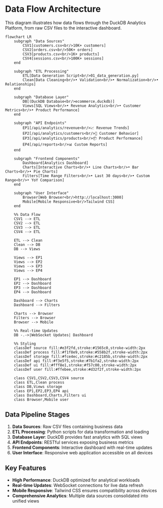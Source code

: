 # Data Flow Architecture

This diagram illustrates how data flows through the DuckDB Analytics Platform, from raw CSV files to the interactive dashboard.

```mermaid
flowchart LR
    subgraph "Data Sources"
        CSV1[customers.csv<br/>10K+ customers]
        CSV2[orders.csv<br/>50K+ orders]
        CSV3[products.csv<br/>1K+ products]
        CSV4[sessions.csv<br/>100K+ sessions]
    end

    subgraph "ETL Processing"
        ETL[Data Generation Script<br/>01_data_generation.py]
        Clean[Data Cleaning<br/>• Validation<br/>• Normalization<br/>• Relationships]
    end

    subgraph "Database Layer"
        DB[(DuckDB Database<br/>ecommerce.duckdb)]
        Views[SQL Views<br/>• Revenue Analytics<br/>• Customer Metrics<br/>• Product Performance]
    end

    subgraph "API Endpoints"
        EP1[/api/analytics/revenue<br/>📈 Revenue Trends]
        EP2[/api/analytics/customers<br/>👥 Customer Behavior]
        EP3[/api/analytics/products<br/>📦 Product Performance]
        EP4[/api/reports<br/>📊 Custom Reports]
    end

    subgraph "Frontend Components"
        Dashboard[Analytics Dashboard]
        Charts[Interactive Charts<br/>• Line Charts<br/>• Bar Charts<br/>• Pie Charts]
        Filters[Time Range Filters<br/>• Last 30 days<br/>• Custom Range<br/>• YoY Comparison]
    end

    subgraph "User Interface"
        Browser[Web Browser<br/>http://localhost:3000]
        Mobile[Mobile Responsive<br/>Tailwind CSS]
    end

    %% Data Flow
    CSV1 --> ETL
    CSV2 --> ETL
    CSV3 --> ETL
    CSV4 --> ETL

    ETL --> Clean
    Clean --> DB
    DB --> Views

    Views --> EP1
    Views --> EP2
    Views --> EP3
    Views --> EP4

    EP1 --> Dashboard
    EP2 --> Dashboard
    EP3 --> Dashboard
    EP4 --> Dashboard

    Dashboard --> Charts
    Dashboard --> Filters

    Charts --> Browser
    Filters --> Browser
    Browser --> Mobile

    %% Real-time Updates
    DB -.->|WebSocket Updates| Dashboard

    %% Styling
    classDef source fill:#e3f2fd,stroke:#1565c0,stroke-width:2px
    classDef process fill:#f1f8e9,stroke:#558b2f,stroke-width:2px
    classDef storage fill:#fce4ec,stroke:#c2185b,stroke-width:2px
    classDef api fill:#f3e5f5,stroke:#7b1fa2,stroke-width:2px
    classDef ui fill:#fff8e1,stroke:#f57c00,stroke-width:2px
    classDef user fill:#ffebee,stroke:#d32f2f,stroke-width:2px

    class CSV1,CSV2,CSV3,CSV4 source
    class ETL,Clean process
    class DB,Views storage
    class EP1,EP2,EP3,EP4 api
    class Dashboard,Charts,Filters ui
    class Browser,Mobile user
```

## Data Pipeline Stages

1. **Data Sources**: Raw CSV files containing business data
2. **ETL Processing**: Python scripts for data transformation and loading
3. **Database Layer**: DuckDB provides fast analytics with SQL views
4. **API Endpoints**: RESTful services exposing business metrics
5. **Frontend Components**: Interactive dashboard with real-time updates
6. **User Interface**: Responsive web application accessible on all devices

## Key Features

- **High Performance**: DuckDB optimized for analytical workloads
- **Real-time Updates**: WebSocket connections for live data refresh
- **Mobile Responsive**: Tailwind CSS ensures compatibility across devices
- **Comprehensive Analytics**: Multiple data sources consolidated into unified views
